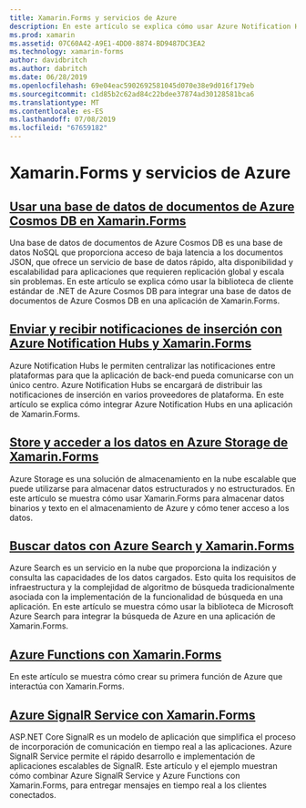 ```yaml
---
title: Xamarin.Forms y servicios de Azure
description: En este artículo se explica cómo usar Azure Notification Hubs para enviar notificaciones de inserción multiplataforma para aplicaciones de Xamarin.Forms.
ms.prod: xamarin
ms.assetid: 07C60A42-A9E1-4DD0-8874-BD9487DC3EA2
ms.technology: xamarin-forms
author: davidbritch
ms.author: dabritch
ms.date: 06/28/2019
ms.openlocfilehash: 69e04eac5902692581045d070e38e9d016f179eb
ms.sourcegitcommit: c1d85b2c62ad84c22bdee37874ad30128581bca6
ms.translationtype: MT
ms.contentlocale: es-ES
ms.lasthandoff: 07/08/2019
ms.locfileid: "67659182"
---
```

# <a name="xamarinforms-and-azure-services"></a>Xamarin.Forms y servicios de Azure

## <a name="consume-an-azure-cosmos-db-document-database-in-xamarinformsazure-cosmosdbmd"></a>[Usar una base de datos de documentos de Azure Cosmos DB en Xamarin.Forms](azure-cosmosdb.md)

Una base de datos de documentos de Azure Cosmos DB es una base de datos NoSQL que proporciona acceso de baja latencia a los documentos JSON, que ofrece un servicio de base de datos rápido, alta disponibilidad y escalabilidad para aplicaciones que requieren replicación global y escala sin problemas. En este artículo se explica cómo usar la biblioteca de cliente estándar de .NET de Azure Cosmos DB para integrar una base de datos de documentos de Azure Cosmos DB en una aplicación de Xamarin.Forms.

## <a name="send-and-receive-push-notifications-with-azure-notification-hubs-and-xamarinformsazure-notification-hubmd"></a>[Enviar y recibir notificaciones de inserción con Azure Notification Hubs y Xamarin.Forms](azure-notification-hub.md)

Azure Notification Hubs le permiten centralizar las notificaciones entre plataformas para que la aplicación de back-end pueda comunicarse con un único centro. Azure Notification Hubs se encargará de distribuir las notificaciones de inserción en varios proveedores de plataforma. En este artículo se explica cómo integrar Azure Notification Hubs en una aplicación de Xamarin.Forms.

## <a name="store-and-access-data-in-azure-storage-from-xamarinformsazure-storagemd"></a>[Store y acceder a los datos en Azure Storage de Xamarin.Forms](azure-storage.md)

Azure Storage es una solución de almacenamiento en la nube escalable que puede utilizarse para almacenar datos estructurados y no estructurados. En este artículo se muestra cómo usar Xamarin.Forms para almacenar datos binarios y texto en el almacenamiento de Azure y cómo tener acceso a los datos.

## <a name="search-data-with-azure-search-and-xamarinformsazure-searchmd"></a>[Buscar datos con Azure Search y Xamarin.Forms](azure-search.md)

Azure Search es un servicio en la nube que proporciona la indización y consulta las capacidades de los datos cargados. Esto quita los requisitos de infraestructura y la complejidad de algoritmo de búsqueda tradicionalmente asociada con la implementación de la funcionalidad de búsqueda en una aplicación. En este artículo se muestra cómo usar la biblioteca de Microsoft Azure Search para integrar la búsqueda de Azure en una aplicación de Xamarin.Forms.

## <a name="azure-functions-with-xamarinformsazure-functionsmd"></a>[Azure Functions con Xamarin.Forms](azure-functions.md)

En este artículo se muestra cómo crear su primera función de Azure que interactúa con Xamarin.Forms.

## <a name="azure-signalr-service-with-xamarinformsazure-signalrmd"></a>[Azure SignalR Service con Xamarin.Forms](azure-signalr.md)

ASP.NET Core SignalR es un modelo de aplicación que simplifica el proceso de incorporación de comunicación en tiempo real a las aplicaciones. Azure SignalR Service permite el rápido desarrollo e implementación de aplicaciones escalables de SignalR. Este artículo y el ejemplo muestran cómo combinar Azure SignalR Service y Azure Functions con Xamarin.Forms, para entregar mensajes en tiempo real a los clientes conectados.
